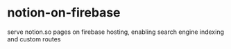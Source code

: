 # notion-on-firebase
serve notion.so pages on firebase hosting, enabling search engine indexing and custom routes
